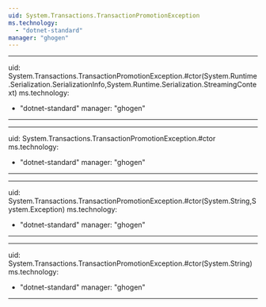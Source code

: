 ```yaml
---
uid: System.Transactions.TransactionPromotionException
ms.technology: 
  - "dotnet-standard"
manager: "ghogen"
---
```


---
uid: System.Transactions.TransactionPromotionException.#ctor(System.Runtime.Serialization.SerializationInfo,System.Runtime.Serialization.StreamingContext)
ms.technology: 
  - "dotnet-standard"
manager: "ghogen"
---

---
uid: System.Transactions.TransactionPromotionException.#ctor
ms.technology: 
  - "dotnet-standard"
manager: "ghogen"
---

---
uid: System.Transactions.TransactionPromotionException.#ctor(System.String,System.Exception)
ms.technology: 
  - "dotnet-standard"
manager: "ghogen"
---

---
uid: System.Transactions.TransactionPromotionException.#ctor(System.String)
ms.technology: 
  - "dotnet-standard"
manager: "ghogen"
---

